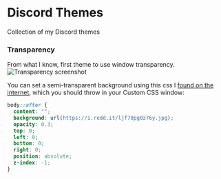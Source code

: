 # Discord Themes
Collection of my Discord themes


### Transparency
From what I know, first theme to use window transparency.
![Transparency screenshot](https://i.imgur.com/Cmgop0v.png)

You can set a semi-transparent background using this css I [found on the internet](https://css-tricks.com/snippets/css/transparent-background-images/), which you should throw in your Custom CSS window:
```css
body::after {
  content: "";
  background: url(https://i.redd.it/ljf70pg0z76y.jpg);
  opacity: 0.3;
  top: 0;
  left: 0;
  bottom: 0;
  right: 0;
  position: absolute;
  z-index: -1;   
}
```
